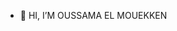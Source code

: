 - 👋 HI, I’M OUSSAMA EL MOUEKKEN 
<!---
oussamaelmouekken/oussamaelmouekken is a ✨ special ✨ repository because its `README.md` (this file) appears on your GitHub profile.
You can click the Preview link to take a look at your changes.
--->
